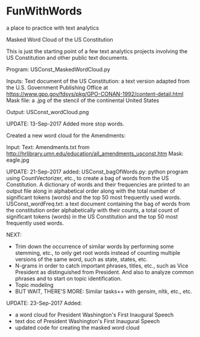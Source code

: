 # FunWithWords
a place to practice with text analytics

 Masked Word Cloud of the US Constitution

This is just the starting point of a few text analytics projects involving the US Constitution and other public text documents.  

Program: USConst_MaskedWordCloud.py

Inputs:
Text document of the US Constitution: a text version adapted from the U.S. Government Publishing Office at https://www.gpo.gov/fdsys/pkg/GPO-CONAN-1992/content-detail.html
Mask file: a .jpg of the stencil of the continental United States

Output: USConst_wordCloud.png


UPDATE: 13-Sep-2017
Added more stop words.

Created a new word cloud for the Amendments:

Input: 
Text: Amendments.txt from http://hrlibrary.umn.edu/education/all_amendments_usconst.htm
Mask: eagle.jpg


 UPDATE: 21-Sep-2017
added:
USConst_bagOfWords.py: python program using CountVectorizer, etc., to create a bag of words from the US Constitution.  A dictionary of words and their frequencies are printed to an output file along in alphabetical order along with the total number of significant tokens (words) and the top 50 most frequently used words.  
USConst_wordFreq.txt: a text document containing the bag of words from the constitution order alphabetically with their counts, a total count of significant tokens (words) in the US Constitution and the top 50 most frequently used words.

NEXT: 
* Trim down the occurrence of similar words by performing some stemming, etc., to only get root words instead of counting multiple versions of the same word, such as state, states, etc.  
* N-grams in order to catch important phrases, titles, etc., such as Vice President as distinguished from President.  And also to analyze common phrases and to start on topic identification.  
* Topic modeling
* BUT WAIT, THERE'S MORE: Similar tasks++ with gensim, nltk, etc., etc.


UPDATE: 23-Sep-2017
Added:

* a word cloud for President Washington's First Inaugural Speech
* text doc of President Washington's First Inaugural Speech
* updated code for creating the masked word cloud
